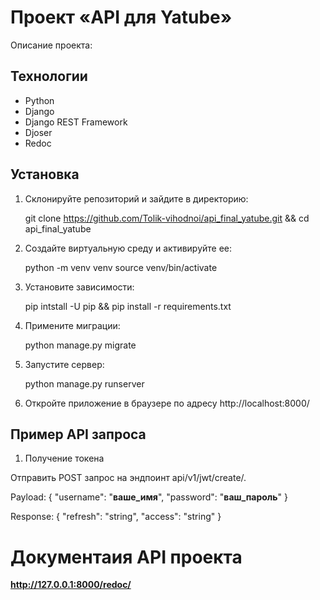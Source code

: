 # Проект «API для Yatube»

Описание проекта:


## Технологии

- Python
- Django
- Django REST Framework
- Djoser
- Redoc


## Установка

1. Склонируйте репозиторий и зайдите в директорию:

   git clone https://github.com/Tolik-vihodnoi/api_final_yatube.git &&
   cd api_final_yatube

2. Создайте виртуальную среду и активируйте ее:

   python -m venv venv
   source venv/bin/activate

3. Установите зависимости:

   pip intstall -U pip &&
   pip install -r requirements.txt

4. Примените миграции:

   python manage.py migrate

5. Запустите сервер:

   python manage.py runserver

6. Откройте приложение в браузере по адресу http://localhost:8000/


## Пример API запроса

1. Получение токена

Отправить POST запрос на эндпоинт api/v1/jwt/create/.

Payload:
{
  "username": "__ваше_имя__",
  "password": "__ваш_пароль__"
}

Response:
{
  "refresh": "string",
  "access": "string"
}


# Документаия API проекта

**http://127.0.0.1:8000/redoc/**
